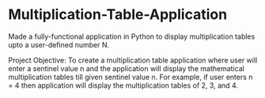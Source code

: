 # Multiplication-Table-Application
Made a fully-functional application in Python to display multiplication tables upto a user-defined number N.

Project Objective: 
  To create a multiplication table application where user will enter a sentinel value n and the application will display the mathematical multiplication tables till given sentinel value n. For example, if user enters n = 4 then application will display the multiplication tables of 2, 3, and 4.

